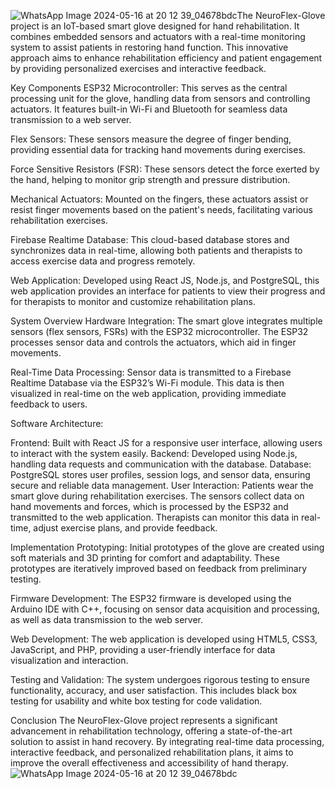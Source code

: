 ![WhatsApp Image 2024-05-16 at 20 12 39_04678bdc](https://github.com/AhmedSoubhi/Neuroflex/assets/170421629/c4fef733-55f2-463b-ad48-1b5433464fdf)The NeuroFlex-Glove project is an IoT-based smart glove designed for hand rehabilitation. It combines embedded sensors and actuators with a real-time monitoring system to assist patients in restoring hand function. This innovative approach aims to enhance rehabilitation efficiency and patient engagement by providing personalized exercises and interactive feedback.

Key Components
ESP32 Microcontroller: This serves as the central processing unit for the glove, handling data from sensors and controlling actuators. It features built-in Wi-Fi and Bluetooth for seamless data transmission to a web server.

Flex Sensors: These sensors measure the degree of finger bending, providing essential data for tracking hand movements during exercises.

Force Sensitive Resistors (FSR): These sensors detect the force exerted by the hand, helping to monitor grip strength and pressure distribution.

Mechanical Actuators: Mounted on the fingers, these actuators assist or resist finger movements based on the patient's needs, facilitating various rehabilitation exercises.

Firebase Realtime Database: This cloud-based database stores and synchronizes data in real-time, allowing both patients and therapists to access exercise data and progress remotely.

Web Application: Developed using React JS, Node.js, and PostgreSQL, this web application provides an interface for patients to view their progress and for therapists to monitor and customize rehabilitation plans.

System Overview
Hardware Integration: The smart glove integrates multiple sensors (flex sensors, FSRs) with the ESP32 microcontroller. The ESP32 processes sensor data and controls the actuators, which aid in finger movements.

Real-Time Data Processing: Sensor data is transmitted to a Firebase Realtime Database via the ESP32’s Wi-Fi module. This data is then visualized in real-time on the web application, providing immediate feedback to users.

Software Architecture:

Frontend: Built with React JS for a responsive user interface, allowing users to interact with the system easily.
Backend: Developed using Node.js, handling data requests and communication with the database.
Database: PostgreSQL stores user profiles, session logs, and sensor data, ensuring secure and reliable data management.
User Interaction: Patients wear the smart glove during rehabilitation exercises. The sensors collect data on hand movements and forces, which is processed by the ESP32 and transmitted to the web application. Therapists can monitor this data in real-time, adjust exercise plans, and provide feedback.

Implementation
Prototyping: Initial prototypes of the glove are created using soft materials and 3D printing for comfort and adaptability. These prototypes are iteratively improved based on feedback from preliminary testing.

Firmware Development: The ESP32 firmware is developed using the Arduino IDE with C++, focusing on sensor data acquisition and processing, as well as data transmission to the web server.

Web Development: The web application is developed using HTML5, CSS3, JavaScript, and PHP, providing a user-friendly interface for data visualization and interaction.

Testing and Validation: The system undergoes rigorous testing to ensure functionality, accuracy, and user satisfaction. This includes black box testing for usability and white box testing for code validation.

Conclusion
The NeuroFlex-Glove project represents a significant advancement in rehabilitation technology, offering a state-of-the-art solution to assist in hand recovery. By integrating real-time data processing, interactive feedback, and personalized rehabilitation plans, it aims to improve the overall effectiveness and accessibility of hand therapy.
![WhatsApp Image 2024-05-16 at 20 12 39_04678bdc](https://github.com/AhmedSoubhi/Neuroflex/assets/170421629/10aab1e0-0b2a-41a0-949e-b566808c0871)

